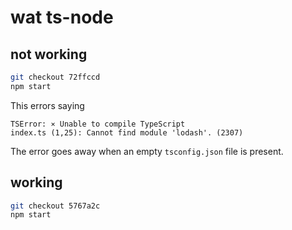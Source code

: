 # wat ts-node

## not working

```sh
git checkout 72ffccd
npm start
```

This errors saying

```
TSError: ⨯ Unable to compile TypeScript
index.ts (1,25): Cannot find module 'lodash'. (2307)
```

The error goes away when an empty `tsconfig.json` file is present.

## working

```sh
git checkout 5767a2c
npm start
```